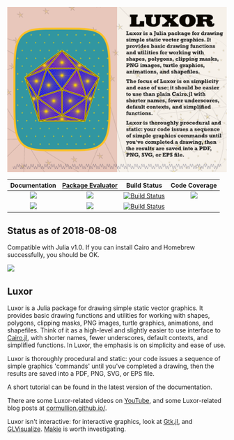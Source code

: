 ![splash image](docs/src/assets/figures/luxor-big-logo.png)

| **Documentation**                       | [**Package Evaluator**][pkgeval-link] | **Build Status**                          | **Code Coverage**               |
|:---------------------------------------:|:-------------------------------------:|:-----------------------------------------:|:-------------------------------:|
| [![][docs-stable-img]][docs-stable-url] | [![][pkg-0.5-img]][pkg-0.5-url]       | [![Build Status][travis-img]][travis-url] | [![][codecov-img]][codecov-url] |
| [![][docs-latest-img]][docs-latest-url] | [![][pkg-0.6-img]][pkg-0.6-url]       | [![Build Status][appvey-img]][appvey-url] |                                 |

## Status as of 2018-08-08

Compatible with Julia v1.0. If you can install Cairo and Homebrew successfully, you should be OK.

[![][pkg-0.7-img]][pkg-0.7-url]

## Luxor

Luxor is a Julia package for drawing simple static vector graphics. It provides basic drawing functions and utilities for working with shapes, polygons, clipping masks, PNG images, turtle graphics, animations, and shapefiles. Think of it as a high-level and slightly easier to use interface to [Cairo.jl](https://github.com/JuliaLang/Cairo.jl), with shorter names, fewer underscores, default contexts, and simplified functions. In Luxor, the emphasis is on simplicity and ease of use.  

Luxor is thoroughly procedural and static: your code issues a sequence of simple graphics 'commands' until you've completed a drawing, then the results are saved into a PDF, PNG, SVG, or EPS file.

A short tutorial can be found in the latest version of the documentation.

There are some Luxor-related videos on [YouTube](https://www.youtube.com/channel/UCfd52kTA5JpzOEItSqXLQxg), and some Luxor-related blog posts at [cormullion.github.io/](https://cormullion.github.io/).

Luxor isn't interactive: for interactive graphics, look at [Gtk.jl](https://github.com/JuliaGraphics/Gtk.jl), and [GLVisualize](https://github.com/JuliaGL/GLVisualize.jl). [Makie](https://github.com/JuliaPlots/Makie.jl) is worth investigating.

[docs-latest-img]: https://img.shields.io/badge/docs-latest-blue.svg
[docs-latest-url]: http://juliagraphics.github.io/Luxor.jl/latest/

[docs-stable-img]: https://img.shields.io/badge/docs-stable-blue.svg
[docs-stable-url]: http://juliagraphics.github.io/Luxor.jl/stable/

[pkgeval-link]: http://pkg.julialang.org/?pkg=Luxor

[pkg-0.5-img]: http://pkg.julialang.org/badges/Luxor_0.5.svg
[pkg-0.5-url]: http://pkg.julialang.org/detail/Luxor.html

[pkg-0.6-img]: http://pkg.julialang.org/badges/Luxor_0.6.svg
[pkg-0.6-url]: http://pkg.julialang.org/detail/Luxor.html

[pkg-0.7-img]: http://pkg.julialang.org/badges/Luxor_0.7.svg
[pkg-0.7-url]: http://pkg.julialang.org/?pkg=Luxor&ver=0.7

[travis-img]: https://travis-ci.org/JuliaGraphics/Luxor.jl.svg?branch=master
[travis-url]: https://travis-ci.org/JuliaGraphics/Luxor.jl

[appvey-img]: https://ci.appveyor.com/api/projects/status/jfa9e54lv92rqd3m?svg=true
[appvey-url]: https://ci.appveyor.com/project/cormullion/luxor-jl/branch/master

[codecov-img]: https://codecov.io/gh/JuliaGraphics/Luxor.jl/branch/master/graph/badge.svg
[codecov-url]: https://codecov.io/gh/JuliaGraphics/Luxor.jl
